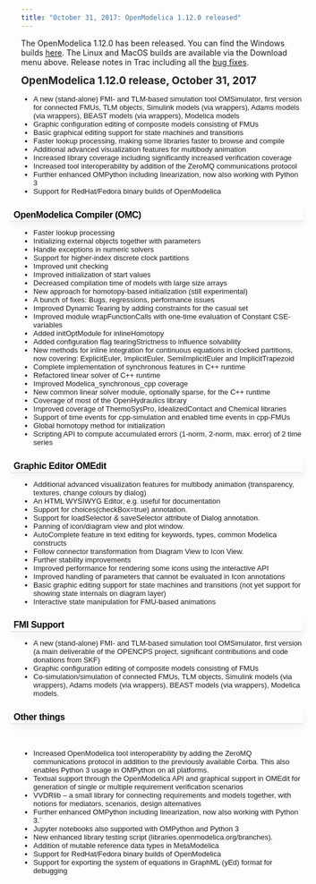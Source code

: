 ```yaml
---
title: "October 31, 2017: OpenModelica 1.12.0 released"
---
```

<p>The OpenModelica 1.12.0 has been released. You can find the Windows builds&nbsp;<a href="/download/download-windows" target="_blank">here</a>. The Linux and MacOS builds are available via the Download menu above. Release notes in Trac including all the <a href="https://github.com/OpenModelica/OpenModelica/releases/tag/v1.12.0">bug fixes</a>.</p>
<p><strong style="color: #222222; line-height: 1.2;"><span style="font-size: 14pt;">OpenModelica 1.12.0 release, October 31, 2017</span></strong></p>
<ul style="font-family: Verdana, Arial, 'Bitstream Vera Sans', Helvetica, sans-serif; font-size: 13px;">
<li>A new (stand-alone) FMI- and TLM-based simulation tool OMSimulator, first version for connected FMUs, TLM objects, Simulink models (via wrappers), Adams models (via wrappers), BEAST models (via wrappers), Modelica models</li>
<li>Graphic configuration editing of composite models consisting of FMUs</li>
<li>Basic graphical editing support for state machines and transitions</li>
<li>Faster lookup processing, making some libraries faster to browse and compile</li>
<li>Additional advanced visualization features for multibody animation</li>
<li>Increased library coverage including significantly increased verification coverage</li>
<li>Increased tool interoperability by addition of the ZeroMQ communications protocol</li>
<li>Further enhanced OMPython including linearization, now also working with Python 3</li>
<li>Support for RedHat/Fedora binary builds of OpenModelica</li>
</ul>
<h2 id="OpenModelicaCompilerOMC" style="font-family: Arial, Verdana, 'Bitstream Vera Sans', Helvetica, sans-serif; font-weight: bold; letter-spacing: -0.018em; break-after: avoid; font-size: 16px; margin-left: -18px; border-bottom: 1px solid #dddddd; box-shadow: #f2f2f2 0.1em 0.4em 0.7em 0px; padding: 0.2em 0.3em 0.1em; color: #000000;">OpenModelica Compiler (OMC)<a class="anchor" href="https://github.com/OpenModelica/OpenModelica/releases/tag/v1.12.0#OpenModelicaCompilerOMC" title="Link to this section" style="color: #d7d7d7; border: none; font-size: 0.8em; vertical-align: text-top; visibility: hidden;"></a></h2>
<ul style="font-family: Verdana, Arial, 'Bitstream Vera Sans', Helvetica, sans-serif; font-size: 13px;">
<li>Faster lookup processing</li>
<li>Initializing external objects together with parameters</li>
<li>Handle exceptions in numeric solvers</li>
<li>Support for higher-index discrete clock partitions</li>
<li>Improved unit checking</li>
<li>Improved initialization of start values</li>
<li>Decreased compilation time of models with large size arrays</li>
<li>New approach for homotopy-based initialization (still experimental)</li>
<li>A bunch of fixes: Bugs, regressions, performance issues</li>
<li>Improved Dynamic Tearing by adding constraints for the casual set</li>
<li>Improved module wrapFunctionCalls with one-time evaluation of Constant CSE-variables</li>
<li>Added initOptModule for inlineHomotopy</li>
<li>Added configuration flag tearingStrictness to influence solvability</li>
<li>New methods for inline integration for continuous equations in clocked partitions, now covering: ExplicitEuler, ImplicitEuler, SemiImplicitEuler and ImplicitTrapezoid</li>
<li>Complete implementation of synchronous features in C++ runtime</li>
<li>Refactored linear solver of C++ runtime</li>
<li>Improved Modelica_synchronous_cpp coverage</li>
<li>New common linear solver module, optionally sparse, for the C++ runtime</li>
<li>Coverage of most of the OpenHydraulics library</li>
<li>Improved coverage of ThermoSysPro, IdealizedContact and Chemical libraries</li>
<li>Support of time events for cpp-simulation and enabled time events in cpp-FMUs</li>
<li>Global homotopy method for initialization</li>
<li>Scripting API to compute accumulated errors (1-norm, 2-norm, max. error) of 2 time series</li>
</ul>
<h2 id="GraphicEditorOMEdit" style="font-family: Arial, Verdana, 'Bitstream Vera Sans', Helvetica, sans-serif; font-weight: bold; letter-spacing: -0.018em; break-after: avoid; font-size: 16px; margin-left: -18px; border-bottom: 1px solid #dddddd; box-shadow: #f2f2f2 0.1em 0.4em 0.7em 0px; padding: 0.2em 0.3em 0.1em; color: #000000;">Graphic Editor OMEdit<a class="anchor" href="https://github.com/OpenModelica/OpenModelica/releases/tag/v1.12.0#GraphicEditorOMEdit" title="Link to this section" style="color: #d7d7d7; border: none; font-size: 0.8em; vertical-align: text-top; visibility: hidden;"></a></h2>
<ul style="font-family: Verdana, Arial, 'Bitstream Vera Sans', Helvetica, sans-serif; font-size: 13px;">
<li>Additional advanced visualization features for multibody animation (transparency, textures, change colours by dialog)</li>
<li>An HTML WYSIWYG Editor, e.g. useful for documentation</li>
<li>Support for choices(checkBox=true) annotation.</li>
<li>Support for loadSelector &amp; saveSelector attribute of Dialog annotation.</li>
<li>Panning of icon/diagram view and plot window.</li>
<li>AutoComplete feature in text editing for keywords, types, common Modelica constructs</li>
<li>Follow connector transformation from Diagram View to Icon View.</li>
<li>Further stability improvements</li>
<li>Improved performance for rendering some icons using the interactive API</li>
<li>Improved handling of parameters that cannot be evaluated in Icon annotations</li>
<li>Basic graphic editing support for state machines and transitions (not yet support for showing state internals on diagram layer)</li>
<li>Interactive state manipulation for FMU-based animations</li>
</ul>
<h2 id="FMISupport" style="font-family: Arial, Verdana, 'Bitstream Vera Sans', Helvetica, sans-serif; font-weight: bold; letter-spacing: -0.018em; break-after: avoid; font-size: 16px; margin-left: -18px; border-bottom: 1px solid #dddddd; box-shadow: #f2f2f2 0.1em 0.4em 0.7em 0px; padding: 0.2em 0.3em 0.1em; color: #000000;">FMI Support<a class="anchor" href="https://github.com/OpenModelica/OpenModelica/releases/tag/v1.12.0#FMISupport" title="Link to this section" style="color: #d7d7d7; border: none; font-size: 0.8em; vertical-align: text-top; visibility: hidden;"></a></h2>
<ul style="font-family: Verdana, Arial, 'Bitstream Vera Sans', Helvetica, sans-serif; font-size: 13px;">
<li>A new (stand-alone) FMI- and TLM-based simulation tool OMSimulator, first version (a main deliverable of the OPENCPS project, significant contributions and code donations from SKF)</li>
<li>Graphic configuration editing of composite models consisting of FMUs</li>
<li>Co-simulation/simulation of connected FMUs, TLM objects, Simulink models (via wrappers), Adams models (via wrappers), BEAST models (via wrappers), Modelica models.</li>
</ul>
<h2 id="Otherthings" style="font-family: Arial, Verdana, 'Bitstream Vera Sans', Helvetica, sans-serif; font-weight: bold; letter-spacing: -0.018em; break-after: avoid; font-size: 16px; margin-left: -18px; border-bottom: 1px solid #dddddd; box-shadow: #f2f2f2 0.1em 0.4em 0.7em 0px; padding: 0.2em 0.3em 0.1em; color: #000000;">Other things<a class="anchor" href="https://github.com/OpenModelica/OpenModelica/releases/tag/v1.12.0#Otherthings" title="Link to this section" style="color: #d7d7d7; border: none; font-size: 0.8em; vertical-align: text-top; visibility: hidden;"></a></h2>
<p>&nbsp;</p>
<ul style="font-family: Verdana, Arial, 'Bitstream Vera Sans', Helvetica, sans-serif; font-size: 13px;">
<li>Increased OpenModelica tool interoperability by adding the ZeroMQ communications protocol in addition to the previously available Corba. This also enables Python 3 usage in OMPython on all platforms.</li>
<li>Textual support through the OpenModelica API and graphical support in OMEdit for generation of single or multiple requirement verification scenarios</li>
<li>VVDRlib – a small library for connecting requirements and models together, with notions for mediators, scenarios, design alternatives</li>
<li>Further enhanced OMPython including linearization, now also working with Python 3.¨</li>
<li>Jupyter notebooks also supported with OMPython and Python 3</li>
<li>New enhanced library testing script (libraries.openmodelica.org/branches).</li>
<li>Addition of mutable reference data types in MetaModelica</li>
<li>Support for RedHat/Fedora binary builds of OpenModelica</li>
<li>Support for exporting the system of equations in GraphML (yEd) format for debugging</li>
</ul>
<div id="_mcePaste" class="mcePaste" data-mce-bogus="1" style="position: absolute; left: 0px; top: -25px; width: 1px; height: 1px; overflow: hidden;">
<p class="BulletItem" style="margin-left: .5in; text-indent: -.25in; line-height: 13.0pt; mso-line-height-rule: exactly; mso-list: l0 level1 lfo2; tab-stops: list .5in;"><span lang="EN-US" style="font-size: 10.0pt; mso-bidi-font-size: 12.0pt; font-family: Symbol; mso-fareast-font-family: Symbol; mso-bidi-font-family: Symbol;"><span style="font-variant-numeric: normal; font-stretch: normal; font-size: 7pt; line-height: normal; font-family: 'Times New Roman';">&nbsp;&nbsp;</span></span><!--[endif]--><span lang="EN-US">Support for higher-index discrete clock partitions<o:p></o:p></span></p>
<p class="BulletItem" style="margin-left: .5in; text-indent: -.25in; line-height: 13.0pt; mso-line-height-rule: exactly; mso-list: l0 level1 lfo2; tab-stops: list .5in;"><!--[if !supportLists]--><span lang="EN-US" style="font-size: 10.0pt; mso-bidi-font-size: 12.0pt; font-family: Symbol; mso-fareast-font-family: Symbol; mso-bidi-font-family: Symbol;">·<span style="font-variant-numeric: normal; font-stretch: normal; font-size: 7pt; line-height: normal; font-family: 'Times New Roman';">&nbsp;&nbsp;&nbsp;&nbsp;&nbsp;&nbsp;&nbsp; </span></span><!--[endif]--><span lang="EN-US">Improved unit checking<o:p></o:p></span></p>
<p class="BulletItem" style="margin-left: .5in; text-indent: -.25in; line-height: 13.0pt; mso-line-height-rule: exactly; mso-list: l0 level1 lfo2; tab-stops: list .5in;"><!--[if !supportLists]--><span lang="EN-US" style="font-size: 10.0pt; mso-bidi-font-size: 12.0pt; font-family: Symbol; mso-fareast-font-family: Symbol; mso-bidi-font-family: Symbol;">·<span style="font-variant-numeric: normal; font-stretch: normal; font-size: 7pt; line-height: normal; font-family: 'Times New Roman';">&nbsp;&nbsp;&nbsp;&nbsp;&nbsp;&nbsp;&nbsp; </span></span><!--[endif]--><span lang="EN-US">Improved initialization of start values<o:p></o:p></span></p>
<p class="BulletItem" style="margin-left: .5in; text-indent: -.25in; line-height: 13.0pt; mso-line-height-rule: exactly; mso-list: l0 level1 lfo2; tab-stops: list .5in;"><!--[if !supportLists]--><span lang="EN-US" style="font-size: 10.0pt; mso-bidi-font-size: 12.0pt; font-family: Symbol; mso-fareast-font-family: Symbol; mso-bidi-font-family: Symbol;">·<span style="font-variant-numeric: normal; font-stretch: normal; font-size: 7pt; line-height: normal; font-family: 'Times New Roman';">&nbsp;&nbsp;&nbsp;&nbsp;&nbsp;&nbsp;&nbsp; </span></span><!--[endif]--><span lang="EN-US">New approach for homotopy-based&nbsp; initialization (still experimental)<o:p></o:p></span></p>
<p class="BulletItem" style="margin-left: .5in; text-indent: -.25in; line-height: 13.0pt; mso-line-height-rule: exactly; mso-list: l0 level1 lfo2; tab-stops: list .5in;"><!--[if !supportLists]--><span lang="EN-US" style="font-size: 10.0pt; mso-bidi-font-size: 12.0pt; font-family: Symbol; mso-fareast-font-family: Symbol; mso-bidi-font-family: Symbol;">·<span style="font-variant-numeric: normal; font-stretch: normal; font-size: 7pt; line-height: normal; font-family: 'Times New Roman';">&nbsp;&nbsp;&nbsp;&nbsp;&nbsp;&nbsp;&nbsp; </span></span><!--[endif]--><span lang="EN-US">A bunch of fixes: Bugs, regressions, performance issues<o:p></o:p></span></p>
<p class="BulletItem" style="margin-left: .5in; text-indent: -.25in; line-height: 13.0pt; mso-line-height-rule: exactly; mso-list: l0 level1 lfo2; tab-stops: list .5in;"><!--[if !supportLists]--><span lang="EN-US" style="font-size: 10.0pt; mso-bidi-font-size: 12.0pt; font-family: Symbol; mso-fareast-font-family: Symbol; mso-bidi-font-family: Symbol;">·<span style="font-variant-numeric: normal; font-stretch: normal; font-size: 7pt; line-height: normal; font-family: 'Times New Roman';">&nbsp;&nbsp;&nbsp;&nbsp;&nbsp;&nbsp;&nbsp; </span></span><!--[endif]--><span lang="EN-US">Improved Dynamic Tearing by adding constraints for the casual set<o:p></o:p></span></p>
<p class="BulletItem" style="margin-left: .5in; text-indent: -.25in; line-height: 13.0pt; mso-line-height-rule: exactly; mso-list: l0 level1 lfo2; tab-stops: list .5in;"><!--[if !supportLists]--><span lang="EN-US" style="font-size: 10.0pt; mso-bidi-font-size: 12.0pt; font-family: Symbol; mso-fareast-font-family: Symbol; mso-bidi-font-family: Symbol;">·<span style="font-variant-numeric: normal; font-stretch: normal; font-size: 7pt; line-height: normal; font-family: 'Times New Roman';">&nbsp;&nbsp;&nbsp;&nbsp;&nbsp;&nbsp;&nbsp; </span></span><!--[endif]--><span lang="EN-US">Improved module wrapFunctionCalls with one-time evaluation of Constant CSE-variables<o:p></o:p></span></p>
<p class="BulletItem" style="margin-left: .5in; text-indent: -.25in; line-height: 13.0pt; mso-line-height-rule: exactly; mso-list: l0 level1 lfo2; tab-stops: list .5in;"><!--[if !supportLists]--><span lang="EN-US" style="font-size: 10.0pt; mso-bidi-font-size: 12.0pt; font-family: Symbol; mso-fareast-font-family: Symbol; mso-bidi-font-family: Symbol;">·<span style="font-variant-numeric: normal; font-stretch: normal; font-size: 7pt; line-height: normal; font-family: 'Times New Roman';">&nbsp;&nbsp;&nbsp;&nbsp;&nbsp;&nbsp;&nbsp; </span></span><!--[endif]--><span lang="EN-US">Added initOptModule for inlineHomotopy<o:p></o:p></span></p>
<p class="BulletItem" style="margin-left: .5in; text-indent: -.25in; line-height: 13.0pt; mso-line-height-rule: exactly; mso-list: l0 level1 lfo2; tab-stops: list .5in;"><!--[if !supportLists]--><span lang="EN-US" style="font-size: 10.0pt; mso-bidi-font-size: 12.0pt; font-family: Symbol; mso-fareast-font-family: Symbol; mso-bidi-font-family: Symbol;">·<span style="font-variant-numeric: normal; font-stretch: normal; font-size: 7pt; line-height: normal; font-family: 'Times New Roman';">&nbsp;&nbsp;&nbsp;&nbsp;&nbsp;&nbsp;&nbsp; </span></span><!--[endif]--><span lang="EN-US">Added configuration flag tearingStrictness to influence solvability<o:p></o:p></span></p>
<p class="BulletItem" style="margin-left: .5in; text-indent: -.25in; line-height: 13.0pt; mso-line-height-rule: exactly; mso-list: l0 level1 lfo2; tab-stops: list .5in;"><!--[if !supportLists]--><span lang="EN-US" style="font-size: 10.0pt; mso-bidi-font-size: 12.0pt; font-family: Symbol; mso-fareast-font-family: Symbol; mso-bidi-font-family: Symbol;">·<span style="font-variant-numeric: normal; font-stretch: normal; font-size: 7pt; line-height: normal; font-family: 'Times New Roman';">&nbsp;&nbsp;&nbsp;&nbsp;&nbsp;&nbsp;&nbsp; </span></span><!--[endif]--><span lang="EN-US">New methods for inline integration for continuous equations in clocked partitions, now covering: ExplicitEuler, ImplicitEuler, SemiImplicitEuler and ImplicitTrapezoid<o:p></o:p></span></p>
<p class="BulletItem" style="margin-left: .5in; text-indent: -.25in; line-height: 13.0pt; mso-line-height-rule: exactly; mso-list: l0 level1 lfo2; tab-stops: list .5in;"><!--[if !supportLists]--><span lang="EN-US" style="font-size: 10.0pt; mso-bidi-font-size: 12.0pt; font-family: Symbol; mso-fareast-font-family: Symbol; mso-bidi-font-family: Symbol;">·<span style="font-variant-numeric: normal; font-stretch: normal; font-size: 7pt; line-height: normal; font-family: 'Times New Roman';">&nbsp;&nbsp;&nbsp;&nbsp;&nbsp;&nbsp;&nbsp; </span></span><!--[endif]--><span lang="EN-US">Complete implementation of synchronous features in Cpp runtime<o:p></o:p></span></p>
<p class="BulletItem" style="margin-left: .5in; text-indent: -.25in; line-height: 13.0pt; mso-line-height-rule: exactly; mso-list: l0 level1 lfo2; tab-stops: list .5in;"><!--[if !supportLists]--><span lang="EN-US" style="font-size: 10.0pt; mso-bidi-font-size: 12.0pt; font-family: Symbol; mso-fareast-font-family: Symbol; mso-bidi-font-family: Symbol;">·<span style="font-variant-numeric: normal; font-stretch: normal; font-size: 7pt; line-height: normal; font-family: 'Times New Roman';">&nbsp;&nbsp;&nbsp;&nbsp;&nbsp;&nbsp;&nbsp; </span></span><!--[endif]--><span lang="EN-US">Refactored linear solver of Cpp runtime<o:p></o:p></span></p>
<p class="BulletItem" style="margin-left: .5in; text-indent: -.25in; line-height: 13.0pt; mso-line-height-rule: exactly; mso-list: l0 level1 lfo2; tab-stops: list .5in;"><!--[if !supportLists]--><span lang="EN-US" style="font-size: 10.0pt; mso-bidi-font-size: 12.0pt; font-family: Symbol; mso-fareast-font-family: Symbol; mso-bidi-font-family: Symbol;">·<span style="font-variant-numeric: normal; font-stretch: normal; font-size: 7pt; line-height: normal; font-family: 'Times New Roman';">&nbsp;&nbsp;&nbsp;&nbsp;&nbsp;&nbsp;&nbsp; </span></span><!--[endif]--><span lang="EN-US">Improved Modelica_synchronous_cpp coverage<o:p></o:p></span></p>
<p class="BulletItem" style="margin-left: .5in; text-indent: -.25in; line-height: 13.0pt; mso-line-height-rule: exactly; mso-list: l0 level1 lfo2; tab-stops: list .5in;"><!--[if !supportLists]--><span lang="EN-US" style="font-size: 10.0pt; mso-bidi-font-size: 12.0pt; font-family: Symbol; mso-fareast-font-family: Symbol; mso-bidi-font-family: Symbol;">·<span style="font-variant-numeric: normal; font-stretch: normal; font-size: 7pt; line-height: normal; font-family: 'Times New Roman';">&nbsp;&nbsp;&nbsp;&nbsp;&nbsp;&nbsp;&nbsp; </span></span><!--[endif]--><span lang="EN-US">Coverage of most of the OpenHydraulics library<o:p></o:p></span></p>
<span lang="EN-GB" style="font-size: 11.0pt; mso-bidi-font-size: 12.0pt; font-family: 'Times New Roman',serif; mso-fareast-font-family: 'Times New Roman'; mso-ansi-language: EN-GB; mso-fareast-language: EN-US; mso-bidi-language: AR-SA;">Support of time events for cpp-simulation and enabled time events in cpp-FMUs</span></div>